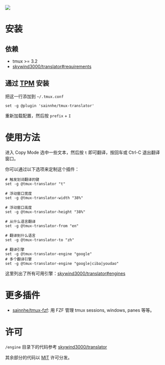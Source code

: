 ![](https://gitlab.com/sainnhe/img/-/raw/master/translator.png)

# 安装

## 依赖

- tmux >= 3.2
- [skywind3000/translator#requirements](https://github.com/skywind3000/translator#requirements)

## 通过 [TPM](https://github.com/tmux-plugins/tpm/) 安装

把这一行添加到 `~/.tmux.conf`

```tmux
set -g @plugin 'sainnhe/tmux-translator'
```

重新加载配置，然后按 `prefix` + `I`

# 使用方法

进入 Copy Mode 选中一些文本，然后按 `t` 即可翻译，按回车或 Ctrl-C 退出翻译窗口。

你可以通过以下选项来定制这个插件：

```tmux
# 触发划词翻译的键
set -g @tmux-translator "t"

# 浮动窗口宽度
set -g @tmux-translator-width "38%"

# 浮动窗口高度
set -g @tmux-translator-height "38%"

# 从什么语言翻译
set -g @tmux-translator-from "en"

# 翻译到什么语言
set -g @tmux-translator-to "zh"

# 翻译引擎
set -g @tmux-translator-engine "google"
# 多个翻译引擎
set -g @tmux-translator-engine "google|ciba|youdao"
```

这里列出了所有可用引擎：[skywind3000/translator#engines](https://github.com/skywind3000/translator#engines)

# 更多插件

- [sainnhe/tmux-fzf](https://github.com/sainnhe/tmux-fzf): 用 FZF 管理 tmux sessions, windows, panes 等等。

# 许可

`/engine` 目录下的代码参考 [skywind3000/translator](https://github.com/skywind3000/translator)

其余部分的代码以 [MIT](./LICENSE) 许可分发。

